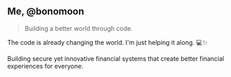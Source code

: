 ## Me, @bonomoon
> Building a better world through code.
<!--
**bonomoon/bonomoon** is a ✨ _special_ ✨ repository because its `README.md` (this file) appears on your GitHub profile.

Here are some ideas to get you started:

- 🔭 I’m currently working on ...
- 🌱 I’m currently learning ...
- 👯 I’m looking to collaborate on ...
- 🤔 I’m looking for help with ...
- 💬 Ask me about ...
- 📫 How to reach me: ...
- 😄 Pronouns: ...
- ⚡ Fun fact: ...
-->
The code is already changing the world. I'm just helping it along. 💻✨

Building secure yet innovative financial systems that create better financial experiences for everyone.
<!--
```python
while problems_exist():
    problem = find_next_challenge()
    solution = apply_knowledge(problem)

    if not solution.is_optimal():
        learn_new_skills()
        solution = rethink_approach(problem)
    
    if we.are_slightly_better():
        i.grow()
```

### ⚡ **Current focus**

Building secure yet innovative financial systems that create better financial experiences for everyone.
-->
